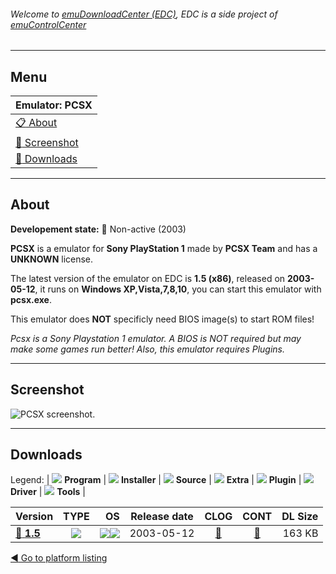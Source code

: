 ###### Welcome to [emuDownloadCenter (EDC)](https://github.com/PhoenixInteractiveNL/emuDownloadCenter/wiki/), EDC is a side project of [emuControlCenter](https://github.com/PhoenixInteractiveNL/emuControlCenter/wiki/)
***
## Menu
| **Emulator: PCSX** |
|:---------|
| [:clipboard: About](#about) |
| [:sunrise: Screenshot](#screenshot) |
| [:floppy_disk: Downloads](#downloads) |
***
## About
**Developement state:** :red_circle: Non-active (2003)

**PCSX** is a emulator for **Sony PlayStation 1** made by **PCSX Team** and has a **UNKNOWN** license.

The latest version of the emulator on EDC is **1.5 (x86)**, released on **2003-05-12**, it runs on **Windows XP,Vista,7,8,10**, you can start this emulator with **pcsx.exe**.

This emulator does **NOT** specificly need BIOS image(s) to start ROM files!

_Pcsx is a Sony Playstation 1 emulator. A BIOS is NOT required but may make some games run better! Also, this emulator requires Plugins._
***
## Screenshot
![](https://raw.githubusercontent.com/PhoenixInteractiveNL/emuDownloadCenter/master/hooks/pcsx/emulator_screen_01.jpg "PCSX screenshot.")
***
## Downloads
Legend:
| ![](https://raw.githubusercontent.com/wiki/PhoenixInteractiveNL/emuDownloadCenter/images_misc/icon_program_24.png) **Program** | 
![](https://raw.githubusercontent.com/wiki/PhoenixInteractiveNL/emuDownloadCenter/images_misc/icon_installer_24.png) **Installer** | 
![](https://raw.githubusercontent.com/wiki/PhoenixInteractiveNL/emuDownloadCenter/images_misc/icon_source_code_24.png) **Source** | 
![](https://raw.githubusercontent.com/wiki/PhoenixInteractiveNL/emuDownloadCenter/images_misc/icon_extra_24.png) **Extra** | 
![](https://raw.githubusercontent.com/wiki/PhoenixInteractiveNL/emuDownloadCenter/images_misc/icon_plugin_24.png) **Plugin** | 
![](https://raw.githubusercontent.com/wiki/PhoenixInteractiveNL/emuDownloadCenter/images_misc/icon_driver_24.png) **Driver** | 
![](https://raw.githubusercontent.com/wiki/PhoenixInteractiveNL/emuDownloadCenter/images_misc/icon_tools_24.png) **Tools** | 
 
| Version | TYPE | OS | Release date | CLOG | CONT | DL Size |
|:--------|:----:|---:|:------------:|:----:|:----:|--------:|
| [:floppy_disk: **1.5**](https://github.com/PhoenixInteractiveNL/edc-repo0005/raw/master/pcsx/1.5.7z) | ![](https://raw.githubusercontent.com/wiki/PhoenixInteractiveNL/emuDownloadCenter/images_misc/icon_program_24.png) | ![](https://raw.githubusercontent.com/wiki/PhoenixInteractiveNL/emuDownloadCenter/images_misc/logo_windows_24.png)![](https://raw.githubusercontent.com/wiki/PhoenixInteractiveNL/emuDownloadCenter/images_misc/icon_32-bit_24.png) | 2003-05-12 | [:page_facing_up:](https://github.com/PhoenixInteractiveNL/edc-repo0005/blob/master/pcsx/1.5_changelog.txt) | [:mag_right:](https://github.com/PhoenixInteractiveNL/edc-repo0005/blob/master/pcsx/1.5_contents.txt) | 163 KB |

[:arrow_backward: Go to platform listing](https://github.com/PhoenixInteractiveNL/emuDownloadCenter/wiki/EDC-Platform-List)
